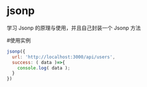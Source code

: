 # jsonp
 学习 Jsonp 的原理与使用，并且自己封装一个 Jsonp 方法



#使用实例

```js
jsonp({
  url: 'http://localhost:3000/api/users',
  success: ( data )=>{
    console.log( data );
  }
})
```
